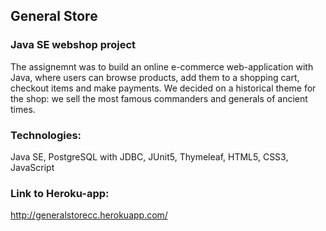 ## General Store

### Java SE webshop project

The assignemnt was to build an online e-commerce web-application with Java, where users can browse products, add them to a shopping cart, checkout items and make payments. We decided on a historical theme for the shop: we sell the most famous commanders and generals of ancient times.

### Technologies: 
Java SE, PostgreSQL with JDBC, JUnit5, Thymeleaf, HTML5, CSS3, JavaScript

### Link to Heroku-app:
http://generalstorecc.herokuapp.com/
